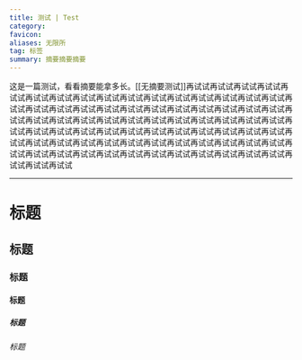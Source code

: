 ```yaml
---
title: 测试 | Test
category: 
favicon: 
aliases: 无限所
tag: 标签
summary: 摘要摘要摘要 
---
```


这是一篇测试，看看摘要能拿多长。[[无摘要测试]]再试试再试试再试试再试试再试试再试试再试试再试试再试试再试试再试试再试试再试试再试试再试试再试试再试试再试试再试试再试试再试试再试试再试试再试试再试试再试试再试试再试试再试试再试试再试试再试试再试试再试试再试试再试试再试试再试试再试试再试试再试试再试试再试试再试试再试试再试试再试试再试试再试试再试试再试试再试试再试试再试试再试试再试试再试试再试试再试试再试试再试试再试试再试试再试试再试试再试试再试试再试试再试试再试试再试试再试试再试试再试试再试试再试试再试试再试试再试试

---

# 标题

## 标题

### 标题

#### 标题

##### 标题

###### 标题
